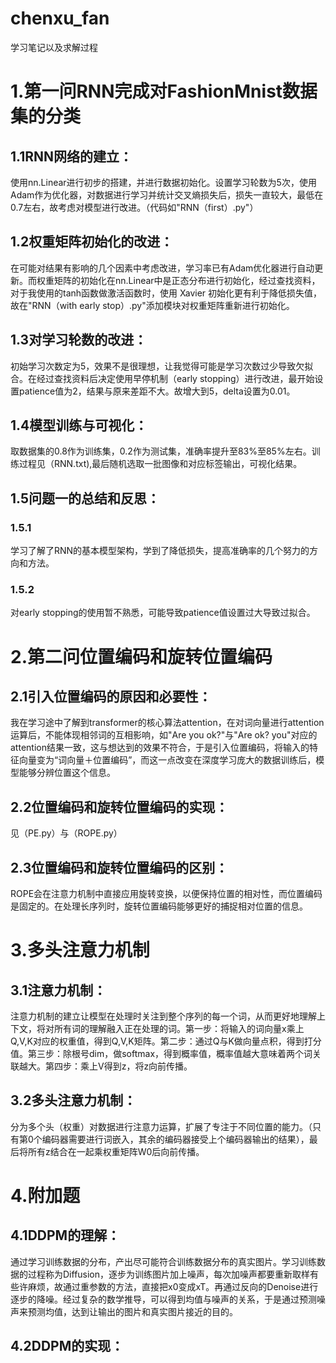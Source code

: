 # chenxu_fan
学习笔记以及求解过程
# 1.第一问RNN完成对FashionMnist数据集的分类
## 1.1RNN网络的建立：
使用nn.Linear进行初步的搭建，并进行数据初始化。设置学习轮数为5次，使用Adam作为优化器，对数据进行学习并统计交叉熵损失后，损失一直较大，最低在0.7左右，故考虑对模型进行改进。（代码如"RNN（first）.py"）
## 1.2权重矩阵初始化的改进：
在可能对结果有影响的几个因素中考虑改进，学习率已有Adam优化器进行自动更新。而权重矩阵的初始化在nn.Linear中是正态分布进行初始化，经过查找资料，对于我使用的tanh函数做激活函数时，使用 Xavier 初始化更有利于降低损失值，故在"RNN（with early stop）.py"添加模块对权重矩阵重新进行初始化。
## 1.3对学习轮数的改进：
初始学习次数定为5，效果不是很理想，让我觉得可能是学习次数过少导致欠拟合。在经过查找资料后决定使用早停机制（early stopping）进行改进，最开始设置patience值为2，结果与原来差距不大。故增大到5，delta设置为0.01。
## 1.4模型训练与可视化：
取数据集的0.8作为训练集，0.2作为测试集，准确率提升至83%至85%左右。训练过程见（RNN.txt),最后随机选取一批图像和对应标签输出，可视化结果。
## 1.5问题一的总结和反思：
### 1.5.1
学习了解了RNN的基本模型架构，学到了降低损失，提高准确率的几个努力的方向和方法。
### 1.5.2
对early stopping的使用暂不熟悉，可能导致patience值设置过大导致过拟合。
# 2.第二问位置编码和旋转位置编码
## 2.1引入位置编码的原因和必要性：
我在学习途中了解到transformer的核心算法attention，在对词向量进行attention运算后，不能体现相邻词的互相影响，如"Are you ok?"与"Are ok? you"对应的attention结果一致，这与想达到的效果不符合，于是引入位置编码，将输入的特征向量变为“词向量＋位置编码”，而这一点改变在深度学习庞大的数据训练后，模型能够分辨位置这个信息。
## 2.2位置编码和旋转位置编码的实现：
见（PE.py）与（ROPE.py）
## 2.3位置编码和旋转位置编码的区别：
ROPE会在注意力机制中直接应用旋转变换，以便保持位置的相对性，而位置编码是固定的。在处理长序列时，旋转位置编码能够更好的捕捉相对位置的信息。
# 3.多头注意力机制
## 3.1注意力机制：
注意力机制的建立让模型在处理时关注到整个序列的每一个词，从而更好地理解上下文，将对所有词的理解融入正在处理的词。第一步：将输入的词向量x乘上Q,V,K对应的权重值，得到Q,V,K矩阵。第二步：通过Q与K做向量点积，得到打分值。第三步：除根号dim，做softmax，得到概率值，概率值越大意味着两个词关联越大。第四步：乘上V得到z，将z向前传播。
## 3.2多头注意力机制：
分为多个头（权重）对数据进行注意力运算，扩展了专注于不同位置的能力。（只有第0个编码器需要进行词嵌入，其余的编码器接受上个编码器输出的结果），最后将所有z结合在一起乘权重矩阵W0后向前传播。
# 4.附加题
## 4.1DDPM的理解：
通过学习训练数据的分布，产出尽可能符合训练数据分布的真实图片。学习训练数据的过程称为Diffusion，逐步为训练图片加上噪声，每次加噪声都要重新取样有些许麻烦，故通过重参数的方法，直接把x0变成xT。再通过反向的Denoise进行逐步的降噪。经过复杂的数学推导，可以得到均值与噪声的关系，于是通过预测噪声来预测均值，达到让输出的图片和真实图片接近的目的。
## 4.2DDPM的实现：
